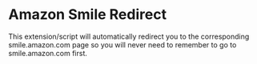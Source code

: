 # Amazon Smile Redirect
This extension/script will automatically redirect you to the corresponding smile.amazon.com page so you will never need to remember to go to smile.amazon.com first.
